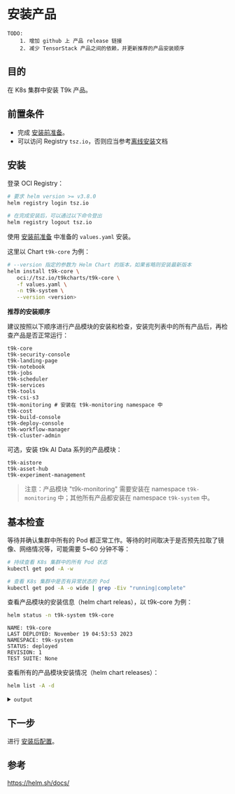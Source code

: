 # 安装产品

```
TODO:
    1. 增加 github 上 产品 release 链接
    2. 减少 TensorStack 产品之间的依赖，并更新推荐的产品安装顺序
```

## 目的

在 K8s 集群中安装 T9k 产品。

## 前置条件

* 完成 [安装前准备](./pre-install.md)。
* 可以访问 Registry `tsz.io`，否则应当参考[离线安装](../../offline/index.md)文档

## 安装

登录 OCI Registry：

```bash
# 要求 helm version >= v3.8.0
helm registry login tsz.io

# 在完成安装后，可以通过以下命令登出
helm registry logout tsz.io
```

使用 [安装前准备](./pre-install.md) 中准备的 `values.yaml` 安装。

这里以 Chart `t9k-core` 为例：

```bash
# --version 指定的参数为 Helm Chart 的版本，如果省略则安装最新版本
helm install t9k-core \
   oci://tsz.io/t9kcharts/t9k-core \
   -f values.yaml \
   -n t9k-system \
   --version <version>
```


**推荐的安装顺序**

建议按照以下顺序进行产品模块的安装和检查，安装完列表中的所有产品后，再检查产品是否正常运行：

```
t9k-core
t9k-security-console
t9k-landing-page
t9k-notebook
t9k-jobs
t9k-scheduler
t9k-services
t9k-tools
t9k-csi-s3
t9k-monitoring # 安装在 t9k-monitoring namespace 中
t9k-cost
t9k-build-console
t9k-deploy-console
t9k-workflow-manager
t9k-cluster-admin
```

可选，安装 t9k AI Data 系列的产品模块：
```
t9k-aistore
t9k-asset-hub
t9k-experiment-management
```

> 注意：产品模块 "t9k-monitoring" 需要安装在 namespace `t9k-monitoring` 中；其他所有产品都安装在 namespace `t9k-system` 中。


## 基本检查

等待并确认集群中所有的 Pod 都正常工作。等待的时间取决于是否预先拉取了镜像、网络情况等，可能需要 5~60 分钟不等：

```bash
# 持续查看 K8s 集群中的所有 Pod 状态
kubectl get pod -A -w

# 查看 K8s 集群中是否有异常状态的 Pod
kubectl get pod -A -o wide | grep -Eiv "running|complete"
```

查看产品模块的安装信息（helm chart releas），以 t9k-core 为例：

```bash
helm status -n t9k-system t9k-core
```

```
NAME: t9k-core
LAST DEPLOYED: November 19 04:53:53 2023
NAMESPACE: t9k-system
STATUS: deployed
REVISION: 1
TEST SUITE: None
```

查看所有的产品模块安装情况（helm chart releases）：

```bash
helm list -A -d
```

<details><summary><code class="hljs">output</code></summary>

```console
NAME                            NAMESPACE       REVISION        UPDATED                                 STATUS          CHART                                   APP VERSION
elasticsearch-single            t9k-monitoring  1               2023-11-19 04:42:24.939067616 +0000 UTC deployed        elasticsearch-7.13.4                    7.13.4
t9k-gatekeeper                  t9k-system      2               2023-11-19 04:47:12.871874737 +0000 UTC deployed        gatekeeper-3.11.0                       v3.11.0
t9k-core                        t9k-system      1               2023-11-19 04:52:52.591086929 +0000 UTC deployed        t9k-core-1.78.3                         1.78.3
t9k-scheduler                   t9k-system      1               2023-11-19 04:53:22.047545558 +0000 UTC deployed        t9k-scheduler-1.78.4                    1.78.4
t9k-csi-s3                      t9k-system      1               2023-11-19 04:53:46.694820382 +0000 UTC deployed        t9k-csi-s3-1.78.3                       1.78.3
t9k-jobs                        t9k-system      1               2023-11-19 04:54:12.858122721 +0000 UTC deployed        t9k-jobs-1.78.4                         1.78.4
t9k-services                    t9k-system      1               2023-11-19 04:54:36.863984918 +0000 UTC deployed        t9k-services-1.78.4                     1.78.4
t9k-landing-page                t9k-system      1               2023-11-19 04:55:00.60533111 +0000 UTC  deployed        t9k-landing-page-1.78.4                 1.78.4
t9k-security-console            t9k-system      1               2023-11-19 04:55:19.309728043 +0000 UTC deployed        t9k-security-console-1.78.5             1.78.5
t9k-notebook                    t9k-system      1               2023-11-19 04:55:54.230482157 +0000 UTC deployed        t9k-notebook-1.78.4                     1.78.4
t9k-monitoring                  t9k-monitoring  1               2023-11-19 04:56:12.617506927 +0000 UTC deployed        t9k-monitoring-1.78.5                   1.78.5
t9k-build-console               t9k-system      1               2023-11-19 04:57:19.251309469 +0000 UTC deployed        t9k-build-console-1.78.5                1.78.5
t9k-deploy-console              t9k-system      1               2023-11-19 04:57:36.088260359 +0000 UTC deployed        t9k-deploy-console-1.78.4               1.78.4
t9k-workflow-manager            t9k-system      1               2023-11-19 04:57:56.56433641 +0000 UTC  deployed        t9k-workflow-manager-1.78.4             1.78.4
t9k-asset-hub                   t9k-system      1               2023-11-19 04:58:28.991306879 +0000 UTC deployed        t9k-asset-hub-1.78.4                    1.78.4
t9k-experiment-management       t9k-system      1               2023-11-19 04:58:49.350846324 +0000 UTC deployed        t9k-experiment-management-1.78.4        1.78.4
t9k-cluster-admin               t9k-system      1               2023-11-19 06:02:45.082613774 +0000 UTC deployed        t9k-cluster-admin-1.78.8                1.78.8
t9k-aistore                     t9k-system      3               2023-11-19 06:37:17.947109956 +0000 UTC deployed        t9k-aistore-1.78.5                      1.78.5
```

</details>

## 下一步

进行 [安装后配置](./post-install.md)。

## 参考

<https://helm.sh/docs/>
